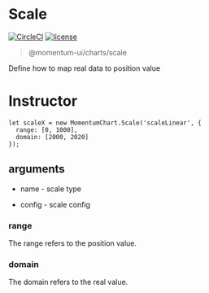 # Scale

[![CircleCI](https://img.shields.io/circleci/project/github/momentum-design/momentum-ui/main.svg)](https://circleci.com/gh/momentum-design/momentum-ui/)
[![license](https://img.shields.io/github/license/momentum-design/momentum-ui.svg?color=blueviolet)](https://github.com/momentum-design/momentum-ui/blob/main/charts/LICENSE)

> @momentum-ui/charts/scale

Define how to map real data to position value

# Instructor

```
let scaleX = new MomentumChart.Scale('scaleLinear', {
  range: [0, 1000],
  domain: [2000, 2020]
});
```

## arguments

+ name - scale type

+ config - scale config

### range

  The range refers to the position value.

### domain

  The domain refers to the real value.
